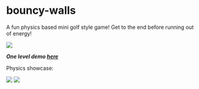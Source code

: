 # bouncy-walls

A fun physics based mini golf style game! Get to the end before running out of energy!

<img src="https://github.com/AidanBlumLevine/bouncy-walls/blob/main/thumbnail_gif.gif">

***One level demo [here](https://aidanblumlevine.github.io/bouncy-walls)***

Physics showcase:

<img src="https://github.com/AidanBlumLevine/bouncy-walls/blob/main/physics_showoff1.gif">

<img src="https://github.com/AidanBlumLevine/bouncy-walls/blob/main/physics_showoff2.gif">
